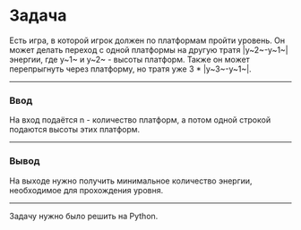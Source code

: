 # Задача
Есть игра, в которой игрок должен по платформам пройти уровень. Он может делать переход с одной платформы на другую тратя |y~2~-y~1~| энергии, где y~1~ и y~2~ - высоты платформ. Также он может перепрыгнуть через платформу, но тратя уже 3 * |y~3~-y~1~|.
___
### Ввод
На вход подаётся n - количество платформ, а потом одной строкой подаются высоты этих платформ.
___
### Вывод
На выходе нужно получить минимальное количество энергии, необходимое для прохождения уровня.
___
Задачу нужно было решить на Python.